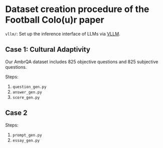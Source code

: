 # Dataset creation procedure of the Football Colo(u)r paper

`vllm/`: Set up the inference interface of LLMs via [VLLM](https://github.com/vllm-project/vllm).

## Case 1: Cultural Adaptivity

Our AmbrQA dataset includes 825 objective questions and 825 subjective questions.

Steps:
1. `question_gen.py`
2. `answer_gen.py`
3. `score_gen.py`


## Case 2

Steps:
1. `prompt_gen.py`
2. `essay_gen.py`
